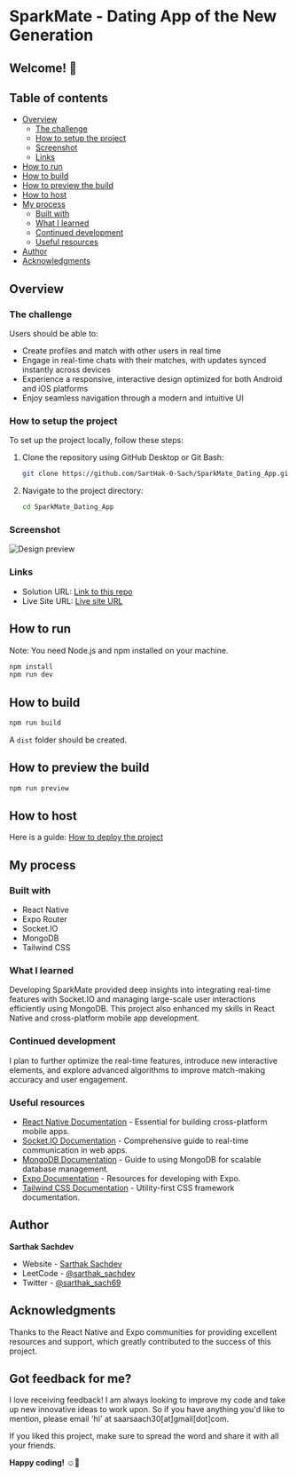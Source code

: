 # SparkMate - Dating App of the New Generation

## Welcome! 👋

## Table of contents

- [Overview](#overview)
  - [The challenge](#the-challenge)
  - [How to setup the project](#how-to-setup-the-project)
  - [Screenshot](#screenshot)
  - [Links](#links)
- [How to run](#how-to-run)
- [How to build](#how-to-build)
- [How to preview the build](#how-to-preview-the-build)
- [How to host](#how-to-host)
- [My process](#my-process)
  - [Built with](#built-with)
  - [What I learned](#what-i-learned)
  - [Continued development](#continued-development)
  - [Useful resources](#useful-resources)
- [Author](#author)
- [Acknowledgments](#acknowledgments)

## Overview

### The challenge

Users should be able to:

- Create profiles and match with other users in real time
- Engage in real-time chats with their matches, with updates synced instantly across devices
- Experience a responsive, interactive design optimized for both Android and iOS platforms
- Enjoy seamless navigation through a modern and intuitive UI

### How to setup the project

To set up the project locally, follow these steps:

1. Clone the repository using GitHub Desktop or Git Bash:
   ```bash
   git clone https://github.com/SartHak-0-Sach/SparkMate_Dating_App.git
   ```
2. Navigate to the project directory:
   ```bash
   cd SparkMate_Dating_App
   ```

### Screenshot

![Design preview](./design/banner.png)

### Links

- Solution URL: [Link to this repo](https://github.com/SartHak-0-Sach/SparkMate_Dating_App)
- Live Site URL: [Live site URL](https://sparkmate-dating-app.vercel.app/)

## How to run

Note: You need Node.js and npm installed on your machine.

```bash
npm install
npm run dev
```

## How to build

```bash
npm run build
```

A `dist` folder should be created.

## How to preview the build

```bash
npm run preview
```

## How to host

Here is a guide: [How to deploy the project](https://github.com/SartHak-0-Sach/SparkMate_Dating_App/blob/main/HOW_TO_DEPLOY.MD)

## My process

### Built with

- React Native
- Expo Router
- Socket.IO
- MongoDB
- Tailwind CSS

### What I learned

Developing SparkMate provided deep insights into integrating real-time features with Socket.IO and managing large-scale user interactions efficiently using MongoDB. This project also enhanced my skills in React Native and cross-platform mobile app development.

### Continued development

I plan to further optimize the real-time features, introduce new interactive elements, and explore advanced algorithms to improve match-making accuracy and user engagement.

### Useful resources

- [React Native Documentation](https://reactnative.dev/docs/getting-started) - Essential for building cross-platform mobile apps.
- [Socket.IO Documentation](https://socket.io/docs/) - Comprehensive guide to real-time communication in web apps.
- [MongoDB Documentation](https://docs.mongodb.com/) - Guide to using MongoDB for scalable database management.
- [Expo Documentation](https://docs.expo.dev/) - Resources for developing with Expo.
- [Tailwind CSS Documentation](https://tailwindcss.com/docs) - Utility-first CSS framework documentation.

## Author

**Sarthak Sachdev**
- Website - [Sarthak Sachdev](https://itsmesarthak.netlify.app/)
- LeetCode - [@sarthak_sachdev](https://leetcode.com/u/sarthak_sachdev/)
- Twitter - [@sarthak_sach69](https://www.twitter.com/sarthak_sach69)

## Acknowledgments

Thanks to the React Native and Expo communities for providing excellent resources and support, which greatly contributed to the success of this project.

## Got feedback for me?

I love receiving feedback! I am always looking to improve my code and take up new innovative ideas to work upon. So if you have anything you'd like to mention, please email 'hi' at saarsaach30[at]gmail[dot]com.

If you liked this project, make sure to spread the word and share it with all your friends.

**Happy coding!** ☺️🚀
